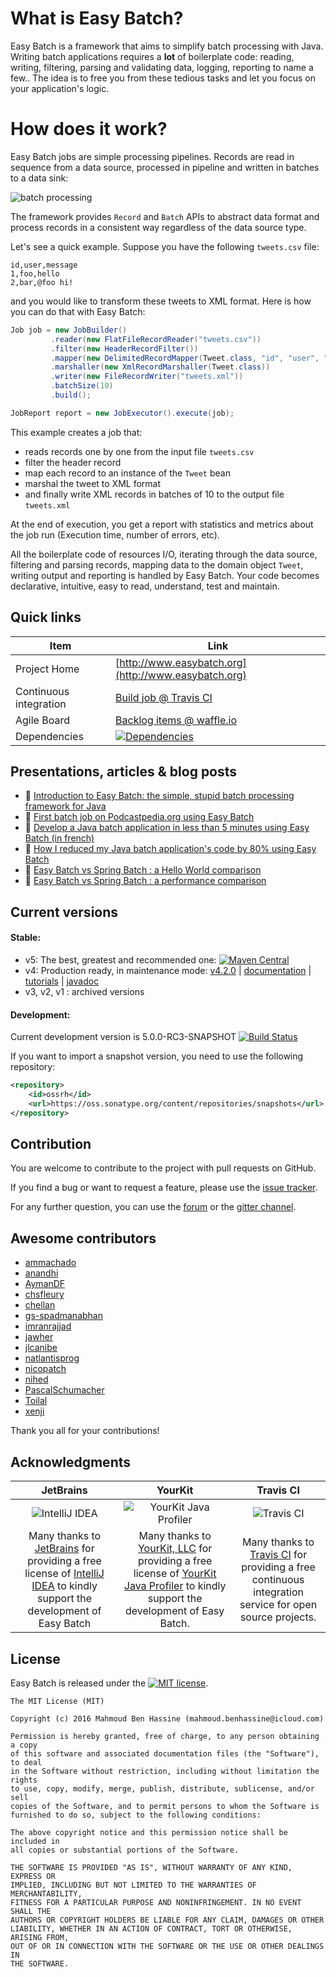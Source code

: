 # What is Easy Batch?

Easy Batch is a framework that aims to simplify batch processing with Java.
Writing batch applications requires a **lot** of boilerplate code: reading, writing, filtering, parsing and validating data, logging, reporting to name a few..
The idea is to free you from these tedious tasks and let you focus on your application's logic.

# How does it work?

Easy Batch jobs are simple processing pipelines. Records are read in sequence from a data source, processed in pipeline and written in batches to a data sink:

![batch processing](https://raw.githubusercontent.com/EasyBatch/easybatch-website/master/img/eb/batch-processing.png)

The framework provides `Record` and `Batch` APIs to abstract data format and process records in a consistent way regardless of the data source type.

Let's see a quick example. Suppose you have the following `tweets.csv` file:

```
id,user,message
1,foo,hello
2,bar,@foo hi!
```

and you would like to transform these tweets to XML format. Here is how you can do that with Easy Batch:

```java
Job job = new JobBuilder()
         .reader(new FlatFileRecordReader("tweets.csv"))
         .filter(new HeaderRecordFilter())
         .mapper(new DelimitedRecordMapper(Tweet.class, "id", "user", "message"))
         .marshaller(new XmlRecordMarshaller(Tweet.class))
         .writer(new FileRecordWriter("tweets.xml"))
         .batchSize(10)
         .build();

JobReport report = new JobExecutor().execute(job);
```

This example creates a job that:

* reads records one by one from the input file `tweets.csv`
* filter the header record
* map each record to an instance of the `Tweet` bean
* marshal the tweet to XML format
* and finally write XML records in batches of 10 to the output file `tweets.xml`

At the end of execution, you get a report with statistics and metrics about the job run (Execution time, number of errors, etc).

All the boilerplate code of resources I/O, iterating through the data source, filtering and parsing records, mapping data to the domain object `Tweet`, writing output and reporting
 is handled by Easy Batch. Your code becomes declarative, intuitive, easy to read, understand, test and maintain.

## Quick links

|Item                  |Link                                                                          |
|----------------------|------------------------------------------------------------------------------|
|Project Home          | [http://www.easybatch.org](http://www.easybatch.org)                         |
|Continuous integration| [Build job @ Travis CI](https://travis-ci.org/EasyBatch/easybatch-framework) |
|Agile Board           | [Backlog items @ waffle.io](https://waffle.io/easybatch/easybatch-framework) |
|Dependencies          | [![Dependencies](https://www.versioneye.com/user/projects/5589cb2e3133630061000022/badge.svg?style=flat)](https://www.versioneye.com/user/projects/5589cb2e3133630061000022) |

## Presentations, articles & blog posts

- :movie_camera: [Introduction to Easy Batch: the simple, stupid batch processing framework for Java](https://speakerdeck.com/benas/easy-batch)
- :newspaper: [First batch job on Podcastpedia.org using Easy Batch](http://www.codingpedia.org/ama/first-batch-job-on-podcastpedia-org-with-easybatch/)
- :newspaper: [Develop a Java batch application in less than 5 minutes using Easy Batch (in french) ](http://benassi.developpez.com/tutoriels/java/developper-batch-easybatch-5-minutes/)
- :memo: [How I reduced my Java batch application's code by 80% using Easy Batch](http://benas.github.io/2014/01/21/how-i-reduced-my-java-app-code-by-80-using-easy-batch.html)
- :memo: [Easy Batch vs Spring Batch : a Hello World comparison](http://benas.github.io/2014/03/03/spring-batch-vs-easy-batch-a-hello-world-comparison.html)
- :memo: [Easy Batch vs Spring Batch : a performance comparison](http://benas.github.io/2015/02/15/spring-batch-vs-easy-batch-a-performance-comparison.html)

## Current versions

#### Stable:

* v5: The best, greatest and recommended one: [![Maven Central](https://maven-badges.herokuapp.com/maven-central/org.easybatch/easybatch-core/badge.svg?style=flat)](http://search.maven.org/#artifactdetails|org.easybatch|easybatch-core|5.0.0-RC2|)
* v4: Production ready, in maintenance mode: [v4.2.0](http://search.maven.org/#artifactdetails|org.easybatch|easybatch-core|4.2.0|) | [documentation](http://www.easybatch.org/v4.2.0/) | [tutorials](https://github.com/EasyBatch/easybatch-tutorials/releases/tag/v4.2.0) | [javadoc](http://www.easybatch.org/v4.2.0/api/)
* v3, v2, v1 : archived versions

#### Development:

Current development version is 5.0.0-RC3-SNAPSHOT [![Build Status](https://travis-ci.org/EasyBatch/easybatch-framework.svg?branch=master)](https://travis-ci.org/EasyBatch/easybatch-framework)

If you want to import a snapshot version, you need to use the following repository:

```xml
<repository>
    <id>ossrh</id>
    <url>https://oss.sonatype.org/content/repositories/snapshots</url>
</repository>
```

## Contribution

You are welcome to contribute to the project with pull requests on GitHub.

If you find a bug or want to request a feature, please use the [issue tracker](https://github.com/easybatch/easybatch-framework/issues).

For any further question, you can use the [forum](https://groups.google.com/d/forum/easy-batch) or the [gitter channel](https://gitter.im/EasyBatch/easybatch-framework).

## Awesome contributors

* [ammachado](https://github.com/ammachado)
* [anandhi](https://github.com/anandhi)
* [AymanDF](https://github.com/AymanDF)
* [chsfleury](https://github.com/chsfleury)
* [chellan](https://github.com/chellan)
* [gs-spadmanabhan](https://github.com/gs-spadmanabhan)
* [imranrajjad](https://github.com/imranrajjad)
* [jawher](https://github.com/jawher)
* [jlcanibe](https://github.com/jlcanibe)
* [natlantisprog](https://github.com/natlantisprog)
* [nicopatch](https://github.com/nicopatch)
* [nihed](https://github.com/nihed)
* [PascalSchumacher](https://github.com/PascalSchumacher)
* [Toilal](https://github.com/Toilal)
* [xenji](https://github.com/xenji)

Thank you all for your contributions!

## Acknowledgments

|JetBrains|YourKit|Travis CI|
|:-:|:-:|:-:|
|![IntelliJ IDEA](https://raw.githubusercontent.com/EasyBatch/easybatch-website/master/img/logo/intellijidea-logo.png)|![YourKit Java Profiler](https://www.yourkit.com/images/yklogo.png)|![Travis CI](https://cdn.travis-ci.com/images/logos/TravisCI-Full-Color-7f5db09495c8b09c21cb678c4de18d21.png)|
|Many thanks to [JetBrains](https://www.jetbrains.com/) for providing a free license of [IntelliJ IDEA](https://www.jetbrains.com/idea/) to kindly support the development of Easy Batch|Many thanks to [YourKit, LLC](https://www.yourkit.com/) for providing a free license of [YourKit Java Profiler](https://www.yourkit.com/java/profiler/index.jsp) to kindly support the development of Easy Batch.|Many thanks to [Travis CI](https://travis-ci.org) for providing a free continuous integration service for open source projects.|

## License

Easy Batch is released under the [![MIT license](http://img.shields.io/badge/license-MIT-brightgreen.svg?style=flat)](http://opensource.org/licenses/MIT).

```
The MIT License (MIT)

Copyright (c) 2016 Mahmoud Ben Hassine (mahmoud.benhassine@icloud.com)

Permission is hereby granted, free of charge, to any person obtaining a copy
of this software and associated documentation files (the "Software"), to deal
in the Software without restriction, including without limitation the rights
to use, copy, modify, merge, publish, distribute, sublicense, and/or sell
copies of the Software, and to permit persons to whom the Software is
furnished to do so, subject to the following conditions:

The above copyright notice and this permission notice shall be included in
all copies or substantial portions of the Software.

THE SOFTWARE IS PROVIDED "AS IS", WITHOUT WARRANTY OF ANY KIND, EXPRESS OR
IMPLIED, INCLUDING BUT NOT LIMITED TO THE WARRANTIES OF MERCHANTABILITY,
FITNESS FOR A PARTICULAR PURPOSE AND NONINFRINGEMENT. IN NO EVENT SHALL THE
AUTHORS OR COPYRIGHT HOLDERS BE LIABLE FOR ANY CLAIM, DAMAGES OR OTHER
LIABILITY, WHETHER IN AN ACTION OF CONTRACT, TORT OR OTHERWISE, ARISING FROM,
OUT OF OR IN CONNECTION WITH THE SOFTWARE OR THE USE OR OTHER DEALINGS IN
THE SOFTWARE.
```

